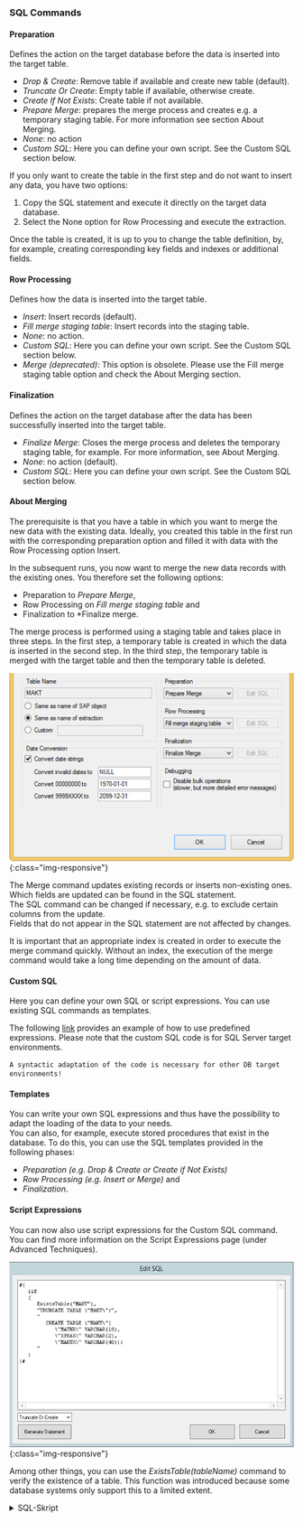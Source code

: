 ### SQL Commands

#### Preparation

Defines the action on the target database before the data is inserted into the target table.
- *Drop & Create*: Remove table if available and create new table (default).
- *Truncate Or Create*: Empty table if available, otherwise create.
- *Create If Not Exists*: Create table if not available.
- *Prepare Merge*: prepares the merge process and creates e.g. a temporary staging table. For more information see section About Merging. 
- *None*: no action
- *Custom SQL*: Here you can define your own script. See the Custom SQL section below. 

If you only want to create the table in the first step and do not want to insert any data, you have two options:
1. Copy the SQL statement and execute it directly on the target data database.
2. Select the None option for Row Processing and execute the extraction.

Once the table is created, it is up to you to change the table definition, 
by, for example, creating corresponding key fields and indexes or additional fields.

#### Row Processing

Defines how the data is inserted into the target table.
- *Insert*: Insert records (default).
- *Fill merge staging table*: Insert records into the staging table.
- *None*: no action.
- *Custom SQL*: Here you can define your own script. See the Custom SQL section below.
- *Merge (deprecated)*: This option is obsolete. Please use the Fill merge staging table option and check the About Merging section. 

#### Finalization

Defines the action on the target database after the data has been successfully inserted into the target table.
- *Finalize Merge*: Closes the merge process and deletes the temporary staging table, for example. For more information, see About Merging. 
- *None*: no action (default).
- *Custom SQL*: Here you can define your own script. See the Custom SQL section below.

#### About Merging

The prerequisite is that you have a table in which you want to merge the new data with the existing data.
Ideally, you created this table in the first run with the corresponding preparation option and filled it with data with the Row Processing option Insert.

In the subsequent runs, you now want to merge the new data records with the existing ones. 
You therefore set the following options: 
- Preparation to *Prepare Merge*, 
- Row Processing on *Fill merge staging table* and 
- Finalization to *Finalize merge.

The merge process is performed using a staging table and takes place in three steps.
In the first step, a temporary table is created in which the data is inserted in the second step.
In the third step, the temporary table is merged with the target table and then the temporary table is deleted.

![Destination-Exa-Makt-Merge](/img/content/Destination-Exa-Makt-Merge.png){:class="img-responsive"}

The Merge command updates existing records or inserts non-existing ones. Which fields are updated can be found in the SQL statement.<br>
The SQL command can be changed if necessary, e.g. to exclude certain columns from the update.<br>
Fields that do not appear in the SQL statement are not affected by changes.

It is important that an appropriate index is created in order to execute the merge command quickly. 
Without an index, the execution of the merge command would take a long time depending on the amount of data.

#### Custom SQL

Here you can define your own SQL or script expressions. You can use existing SQL commands as templates. 

The following [link](../microsoft-sql-server/sql-server-custom-sql) provides an example of how to use predefined expressions. Please note that the custom SQL code is for SQL Server target environments. 
```
A syntactic adaptation of the code is necessary for other DB target environments!
```

#### Templates

You can write your own SQL expressions and thus have the possibility to adapt the loading of the data to your needs. <br>
You can also, for example, execute stored procedures that exist in the database.
To do this, you can use the SQL templates provided in the following phases:
- *Preparation (e.g. Drop & Create or Create if Not Exists)* 
- *Row Processing (e.g. Insert or Merge)* and 
- *Finalization*.

#### Script Expressions

You can now also use script expressions for the Custom SQL command. You can find more information on the Script Expressions page (under Advanced Techniques).

![Formula-ExistsTable](/img/content/Formula-ExistsTable.png){:class="img-responsive"}

Among other things, you can use the *ExistsTable(tableName)* command to verify the existence of a table. This function was introduced because some database systems only support this to a limited extent.

<details>
<summary>SQL-Skript</summary>
{% highlight sql %}
#{
   iif
   (
      ExistsTable("MAKT"),
      "TRUNCATE TABLE \"MAKT\";",
      "
         CREATE TABLE \"MAKT\"(
            \"MATNR\" VARCHAR(18),
            \"SPRAS\" VARCHAR(2),
            \"MAKTX\" VARCHAR(40));
      "
   )
}#

{% endhighlight %}
</details>
